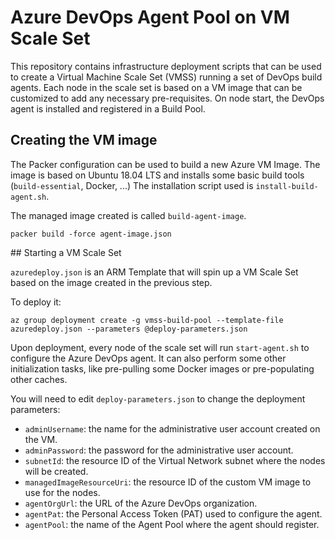 # Azure DevOps Agent Pool on VM Scale Set

This repository contains infrastructure deployment scripts that can be used to create a Virtual Machine Scale Set (VMSS) running a set of DevOps build agents. Each node in the scale set is based on a VM image that can be customized to add any necessary pre-requisites. On node start, the DevOps agent is installed and registered in a Build Pool.

## Creating the VM image

The Packer configuration can be used to build a new Azure VM Image. The image is based on Ubuntu 18.04 LTS and installs some basic build tools (`build-essential`, Docker, ...) The installation script used is `install-build-agent.sh`.

The managed image created is called `build-agent-image`.

```
packer build -force agent-image.json
```

## Starting a VM Scale Set

`azuredeploy.json` is an ARM Template that will spin up a VM Scale Set based on the image created in the previous step.

To deploy it:

```
az group deployment create -g vmss-build-pool --template-file azuredeploy.json --parameters @deploy-parameters.json
```

Upon deployment, every node of the scale set will run `start-agent.sh` to configure the Azure DevOps agent. It can also perform some other initialization tasks, like pre-pulling some Docker images or pre-populating other caches.

You will need to edit `deploy-parameters.json` to change the deployment parameters:

- `adminUsername`: the name for the administrative user account created on the VM.
- `adminPassword`: the password for the administrative user account.
- `subnetId`: the resource ID of the Virtual Network subnet where the nodes will be created.
- `managedImageResourceUri`: the resource ID of the custom VM image to use for the nodes.
- `agentOrgUrl`: the URL of the Azure DevOps organization.
- `agentPat`: the Personal Access Token (PAT) used to configure the agent.
- `agentPool`: the name of the Agent Pool where the agent should register.
